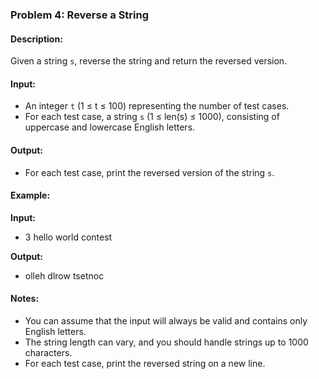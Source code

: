 ### Problem 4: Reverse a String

#### Description:
Given a string `s`, reverse the string and return the reversed version.

#### Input:
- An integer `t` (1 ≤ t ≤ 100) representing the number of test cases.
- For each test case, a string `s` (1 ≤ len(s) ≤ 1000), consisting of uppercase and lowercase English letters.

#### Output:
- For each test case, print the reversed version of the string `s`.

#### Example:
**Input:**
- 3 hello world contest

**Output:**
- olleh dlrow tsetnoc

#### Notes:
- You can assume that the input will always be valid and contains only English letters.
- The string length can vary, and you should handle strings up to 1000 characters.
- For each test case, print the reversed string on a new line.